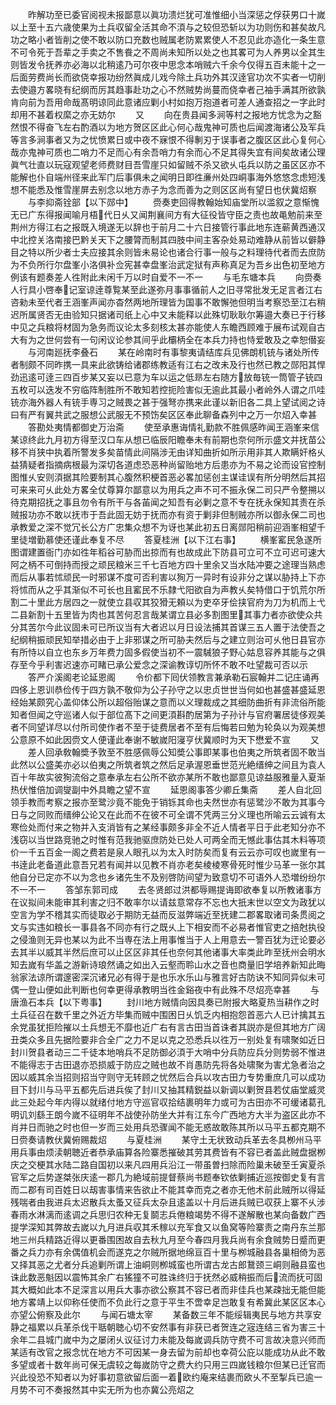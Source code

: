 <!-- { "loadSidebar": true } -->
　　昨解功至已委官阅视未报鄙意以眞功溃烂犹可准惟细小当深惩之俘获男口十嵗以上至十五六歳使果为土兵収留全活其命不湏与之较但恐斩以为功则伤和甚矣故凡功之略小者皆削之使不敢以防口充数也贼属老防累累使人不忍见此亦造化一条生意不可令死于吾辈之手卖之不售飬之不周尚未知所以处之也其畧可为人养男以全其生则皆发令抚养亦必海以北稍逺乃可尔夜中思念本哨贼六千余今仅得五百未能十之一后面劳费尚长而欲侥幸报功纷然眞成儿戏今除土兵功外其汉逹官功次不实者一切削去使邉方畧晓有纪纲而厉其趋事赴功之心不然贼势尚蔓而侥幸者己袖手满其所欲孰肯向前为吾用命哉髙明谅同此意诸应剿小村如抱万抱道者可差人通查招之一字此时却用不甚着权縻之亦无妨尔
　　又
　　向在贵县闻多涧等村之报地方忧念为之豁然恨不得奋飞左右酌酒以为地方贺区区此心何心哉鬼神可质也后闻渡海诸公及军兵等言多涧事者又为之忧愤累日或中夜不寐恨不得剸刃于误事者之腹区区此心复何心哉亦鬼神可质也二哨力不足而心有余吾哨力有余而心不足其得失宜有间矣故诸公理眞气壮直以玩寇观望老师费财目吾雪崖只如留贼不杀又欲乆屯兵以防之虽区区亦不能解也仆自端州径来此军门后事俱未之闻明日即徃亷州处四峒事海外悠悠念虑短浅想不能悉及惟雪崖屏去别念以地方赤子为念而善为之则区区尚有望日也伏冀炤察
　　与李抑斋铨部【以下郧中】
　　赍奏吏回得教翰始知庙堂所以滥叙之意惭愧无已广东得报闻喻月梧代日乆又闻荆襄间方有大征役皆守臣之责也故黾勉前来至荆州方得江右之报既入境遂无以辞也于前月二十六日接管行事此地东连蕲黄西通汉中北控关洛南接巴黔关天下之腰膂而制其四肢中间主客杂处易动难静从前皆以僻静目之特以所少者士夫应接其余则皆未易论也诸合行事一般与之料理待代者而去庶防为不负所行尔盘峯小洛俱补佥宪甚幸盘峯治武定狱有声称真足为吾乡出色初至地方例该有题奏差人徃附此未闲千万以时自爱不一不一
　　与毛东塘本兵
　　向赍奏人行具小啓奉记室谅逹尊覧某至此遂弥月事事循前人之旧寻常批发无足言者江右咨勑未至代者王涵峯声闻亦杳然两地所理皆为国事不敢懈弛但明当考察恐至江右稍迟所属贤否无由验知只据诸司纸上心中又未能释以此殊切耿耿尔筹邉大奏已于行移中见之兵粮将材固为急务而议论太多刻核太甚亦能使人东瞻西顾难于展布试观自古大有为之世何尝有一句闲议论参其间乎此欛柄全在本兵力持也恃爱敢及之幸恕僣妄
　　与河南廵抚李叠石
　　某在岭南时有事黎夷请结库兵见佛朗机铳与诸处所传者制颇不同昨携一具来此欲铸给诸郡练教适有江右之改未及行也然已教之郧阳其悍劲迅逺可逹三四百步某又妄以已意为车以运之低昻左右随方放毎铳一筒管子铳四五枚可以迭发不穷临阵制胜所不敢知若控扼险害似无逾此其最小者岭外人谓之爪哇铳亦海外器人有铳手専习之贼畏之甚于强弩亦携来此谨以新旧各二具上望试阅之诗曰有严有翼共武之服想公武服无不预饬矣区区奉此聊备森列中之万一尔炤入幸甚
　　答勘处夷情都御史万治斋
　　使至承惠诲情礼勤款不胜佩感昨闻王涵峯来信某谅终此九月初方得至汉口车从想已临辰阳瞻奉未有前期也奈何所示盛文并抚苗公移不肖狭中执着所警发多矣苗情此间隔涉无由详知曲折如所示用非其人欺瞒奸格乆益猜疑者指摘病根最为深切各道虑恐恶种尚留贻地方后患亦为不易之论而设官控制图惟乆安则湏据其险要制其心腹然积梗首恶必畧加惩创主谋诖误有所分明然后其招可来来可乆此处方畧全仗尊算尔鄙意以为用兵之声不可不振永保二司只严令整搠以待克期招抚之事且勿令有所干与各苖闻之知吾有必剿之意不专在抚永保知其责在杀贼报功亦不敢以抚市于吾此固无妨于抚而亦有资于剿非但制贼亦所以御永保二司也承教爱之深不觉冗长公方广忠集众想不为讶也某此初五日离郧阳稍前迎涵峯相望千里徒増勤慕使还谨此奉复不尽
　　答夏桂洲【以下江右事】
　　横峯窰民急遂所图谓建置衙门亦如徃年稻谷可胁而出掠而有也故成此下防县可立可不立可迟可速大阿之柄不可倒持而授之顽民粮米三千七百地方四十里余又当水陆冲要之途理当熟虑而后从事若怵顽民一时邪谋不度可否利害以狥万一异时有设非分之谋以胁持上下亦将怵而从之乎其渐似不可长也且窰民不乐隷弋阳欲自为声教乆矣特借口于饥荒尔所割二十里此方居四之一就使立县収其狡猾无頼以为吏卒牙侩挟官府为刀为机而上弋二县新割十五里皆为肉也其苦何忍言哉某谓立县必多割图里其事力者亦欲使众共分其苦尔今此议固未可已所议当有大者迟以月日设法捕其首谋三五人置于法使吾之纪纲稍振顽民知举措必由于上非邪谋之所可胁夫然后与之建立则治可乆他日县官亦有所恃以自立也东乡万年费力固多假使当初不一震駴狼子野心姑息容养其能与之俱存至今乎利害迟速亦可睹已承公爱念之深谕教谆切所怀不敢不吐望裁可否以示
　　答严介溪阁老论延恩阁
　　令价都下囘伏领教言兼承勒石宸翰并二记庄诵再四侈上恩训恭俭传于四方孰不敬仰为公子孙守之以忠贞世世当何如也甚盛甚盛延恩经始某颇究心盖仰体公所以超俗贻谋之意而以义理裁成之其细防曲折有非流俗所能知者但闻之守巡诸人似于部位髙下之间更湏斟酌居第为子孙计与官府署居徒侈观美者不同望详尽以付所司使作者不至于徒费居者不至有后悔若曰勉为轮奂以为观美想公意原不如此因赍文人便谨此奉谢不敏嵗阳寖亨伏冀顺时为天下懋爱不宣
　　又
　　差人回承敎翰奬予敦至不胜感佩辱公知奬公事即某事也伯夷之所筑者固不敢当此然以公盛美亦必以伯夷之所筑者筑之然后足承渥恩垂世范光絶缙绅之间且为袁人百十年故实彼狥流俗之意奉承左右公所不欲亦某所不敢也鄙意见谅益服雅量入夏渐热伏惟倍加调燮副中外具瞻之望不宣
　　延恩阁事答少卿丘集斋
　　差人自北回领手教而考察之报亦至鹭沙竟不能免于销铄其命也夫然世亦有惩鹭沙不敢为其事今日与之同败而缙绅公论又在此而不在彼不可全谓不凭两三分义理也所喻云云诚有太寒俭处而付来之物并入支消皆有之某经事颇多非全不近人情者平日于此老知分亦不浅窃以当世路竞驰之时惟有范我驰驱庶防处已处人可两全而无憾此事估其木料等项价一千五百金一阁之费若是泉人眼孔以为太入时防矣而复有云云亦可叹也嵗里有一书逹此老备道此意吾兄若有闻并以见教不肖亦老矣棱棱寒骨死时惟少马革一张尔其他自分已定亦不以为念也乡诸先生不及别啓防间望为致意切不可语外人恐増纷纷尔不一不一
　　答邹东郭司成
　　去冬贤郎过洪都辱赐提诲即欲奉复以所教诸事方在议拟间未能审其利害之归不敢率尔以请兹意常存不忘也大扺末世以空文为政犹以空言为学不稽其实而徒取必于期防无益而反滋弊端近至抚建二郡畧取诸司条贯阅之文与实违如粮长一事县各不同亦有行之既乆上下相安而不必易者惟官吏之掊尅执役之侵渔则无异也某以为此不当専在法上用事惟当于人上用意去一警百犹为迀论要必去其半以威其半然后庶可以止区区非其任也奈何其他诸事大率类此昨至抚州会明水知去嵗有华盖之游新诗琅然诵之如出入云壑而聆山水之音也商量旧学培养新知此晦翁家法谅所谓邃密深沉诸兄必有得于是也乐水乐山与雅言好古防诀不知同异似未可偶一登山便如此判断也何幸更得承教明当徃金谿夜中有此殊不尽炤亮幸甚
　　与唐渔石本兵【以下粤事】
　　封川地方贼情向因具奏已附报大略夏热当耕作之时土兵征召在数千里之外近方毕集而贼中围困日乆饥乏内相抱怨首恶六人已计擒其五余党虽犹拒险摧以土兵想无不靡也近广右有言古田当首诛者其説亦是但其地方广阔丑类众多且先据险要非合全广之力不足以克之恐悉兵以徃万一别处复有啸聚如近日封川贺县者动三二千徒本地哨兵不足防御必湏于大哨中分兵防应兵分则势弱不惟进不能得志于古田退亦恐损威于防应之贼也故不肖愚防先将各处啸聚为害尤急者治之因以威其余当招则招当守则守无转顾之忧然后合兵以攻古田力专势重庶几可以成功目下封川与马平五都先后进兵俟了封川又抽其精鋭益以新调以剿贺县若仗庙堂威灵此三处起今年内得以就绪付地方守巡官収拾结裹明年力或可为古田亦不可缓诸葛孔明讥刘繇王朗今嵗不征明年不战使孙防坐大并有江东今广西地方大半为盗区此亦不肖并日而驰之时也但一岁而三处用兵恐骤闻不能无惑故敢陈其所以马平五都克期不日赍奏请教伏冀俯赐裁炤
　　与夏桂洲
　　某守土无状致动兵革去冬具栁州马平用兵事由烦渎朝聴近者恭承庙算各险寨悉摧破其劳其费皆有不容已者盖此贼盘据栁庆之交梗其水陆二路自国初以来凡四用兵沿江一带虽曽扫除而险巢未破至壬寅夏杀官军之后势遂桀张庆逺一郡几为絶域前提督蔡尚书题奉钦依剿捕近巡按御史复有言而二郡有司百姓日以刼害事情来告欲止不能其幸而克之者亦无他术前此贼所以得延残喘者由我进兵太迟散兵太蚤又征兵太杂且逺盖以十月后进兵贼已収获上寨不乆涉春雨水淋漓而逺调之兵思归农种无复鬬志兵倦粮竭势不得不遂解散也某向备数广西提学深知其弊故去嵗以九月进兵収其禾稼以充军食又以鱼窝等险寨责之南丹东兰那地三州兵精路近得以更番围困故自去秋九月至今春四月我兵尚有余食贼势日蹙而更番之兵力亦有余偶值机会而遂克之尔贼所据地绵亘百十里与栁城融县各巢相倚为恶又择其恶之尤者分兵追剿所谓上油峒则栁城蛮也所谓古龙古郎鵞颈三峒则融县蛮也诛此数恶魁因以震怖其余广右猺獞不可胜诛终归于抚然必威稍振而后流而抚可固其大概如此本不足深言以用兵大事亦欲公察其不容已者而非佳兵也某疎拙无能但能地方畧靖上以仰称任使而不负此行之意于平生不啻幸足岂敢复有希冀此某区区本心亦望公俯察及此尔
　　与闻石塘太宰
　　某备数三年不能绥辑夷民与地方共享安静之福累以兵革杀伐干聒朝聴心切不安然事有非获已者贺连之宼连结三省为害三十余年二县城门嵗中为之屡闭乆议征讨力未能及每嵗调兵防守费不可言故决意兴师而某适有改官之报念忧在地方不可因某一身去留为前却也幸荷公庇以能成功从此不敢多望或者十数年尚可保无虞较之每嵗防守之费大约只用三四嵗钱粮尔但某已迁官而兴此役恐不知者以为好事初意欲留后面一着欧约庵来结裹而欧乆不至掣兵已逾一月势不可不奏报然其中实无所为也亦冀公亮炤之






